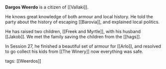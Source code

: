 **Dargos Weerdo** is a citizen of [[Vallaki]].

He knows great knowledge of both armour and local history. He told the party about the history of escaping [[Barovia]], and explained local politics.

He has raised two children, [[Freek and Myrtle]], with his husband [[Jakob]]. We met the family saving the children from the [[hags]].

In Session 27, he finished a beautiful set of armour for [[Arlo]], and resolved to go collect his kids from [[The Winery]] now everything was safe.

tags: [[Weerdos]]